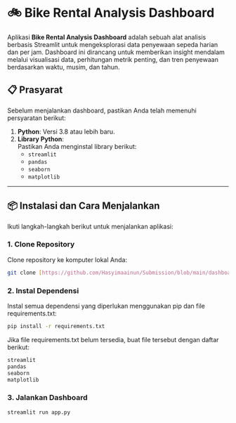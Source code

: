 # 🚲 Bike Rental Analysis Dashboard

Aplikasi **Bike Rental Analysis Dashboard** adalah sebuah alat analisis berbasis Streamlit untuk mengeksplorasi data penyewaan sepeda harian dan per jam. Dashboard ini dirancang untuk memberikan insight mendalam melalui visualisasi data, perhitungan metrik penting, dan tren penyewaan berdasarkan waktu, musim, dan tahun.

## 📋 Prasyarat

Sebelum menjalankan dashboard, pastikan Anda telah memenuhi persyaratan berikut:  

1. **Python**: Versi 3.8 atau lebih baru.  
2. **Library Python**:  
   Pastikan Anda menginstal library berikut:  
   - `streamlit`
   - `pandas`
   - `seaborn`
   - `matplotlib`

---

## 📦 Instalasi dan Cara Menjalankan

Ikuti langkah-langkah berikut untuk menjalankan aplikasi:  

### **1. Clone Repository**  
Clone repository ke komputer lokal Anda:  
```bash
git clone [https://github.com/Hasyimaainun/Submission/blob/main/dashboard.py]
```

### **2. Instal Dependensi**
Instal semua dependensi yang diperlukan menggunakan pip dan file requirements.txt:
```bash
pip install -r requirements.txt
```

Jika file requirements.txt belum tersedia, buat file tersebut dengan daftar berikut:
```bash
streamlit
pandas
seaborn
matplotlib
```

### **3. Jalankan Dashboard**
```bash
streamlit run app.py
